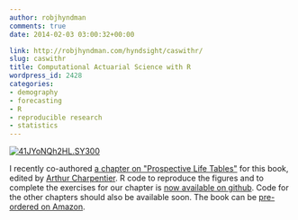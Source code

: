 ```yaml
---
author: robjhyndman
comments: true
date: 2014-02-03 03:00:32+00:00

link: http://robjhyndman.com/hyndsight/caswithr/
slug: caswithr
title: Computational Actuarial Science with R
wordpress_id: 2428
categories:
- demography
- forecasting
- R
- reproducible research
- statistics
---
```


[![41JYoNQh2HL._SY300_](/files/41JYoNQh2HL._SY300_.jpg)](http://www.amazon.com/Computational-Actuarial-Science-Chapman-Series/dp/1466592591?tag=prorobjhyn-20)

I recently co-authored [a chapter on "Prospective Life Tables"](http://robjhyndman.com/chapters/prospective-life-tables/) for this book, edited by [Arthur Charpentier](http://perso.univ-rennes1.fr/arthur.charpentier/). R code to reproduce the figures and to complete the exercises for our chapter is [now available on github](https://github.com/CASwithR/life/tree/master/ch8). Code for the other chapters should also be available soon. The book can be [pre-ordered on Amazon](http://www.amazon.com/Computational-Actuarial-Science-Chapman-Series/dp/1466592591?tag=prorobjhyn-20).
